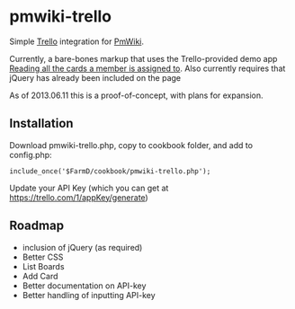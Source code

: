 pmwiki-trello
=============

Simple [Trello](https://trello.com) integration for [PmWiki](http://www.pmwiki.org).

Currently, a bare-bones markup that uses the Trello-provided demo app [Reading all the cards a member is assigned to](http://jsfiddle.net/nNesx/).
Also currently requires that jQuery has already been included on the page

As of 2013.06.11 this is a proof-of-concept, with plans for expansion.

## Installation
Download pmwiki-trello.php, copy to cookbook folder, and add to config.php:

    include_once('$FarmD/cookbook/pmwiki-trello.php');

Update your API Key (which you can get at https://trello.com/1/appKey/generate)


## Roadmap
- inclusion of jQuery (as required)
- Better CSS
- List Boards
- Add Card
- Better documentation on API-key
- Better handling of inputting API-key



